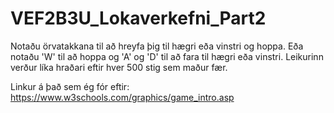 # VEF2B3U_Lokaverkefni_Part2

Notaðu örvatakkana til að hreyfa þig til hægri eða vinstri og hoppa.
Eða notaðu 'W' til að hoppa og 'A' og 'D' til að fara til hægri eða vinstri.
Leikurinn verður líka hraðari eftir hver 500 stig sem maður fær.

Linkur á það sem ég fór eftir: https://www.w3schools.com/graphics/game_intro.asp